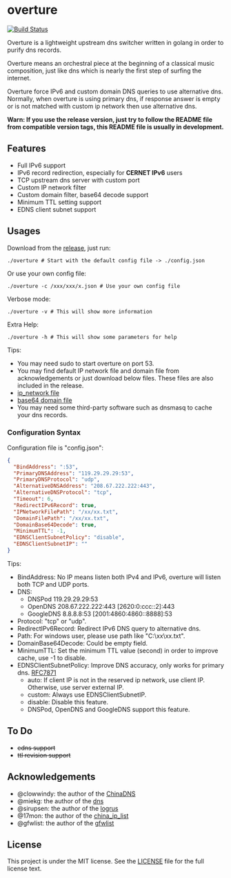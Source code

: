 # overture
[![Build Status](https://travis-ci.org/holyshawn/overture.png)](https://travis-ci.org/holyshawn/overture)

Overture is a lightweight upstream dns switcher written in golang in order to purify dns records.

Overture means an orchestral piece at the beginning of a classical music composition, just like dns which is nearly the first step of surfing the internet.

Overture force IPv6 and custom domain DNS queries to use alternative dns. Normally, when overture is using primary dns, if response answer is empty or is not matched with custom ip network then use alternative dns.

**Warn: If you use the release version, just try to follow the README file from compatible version tags, this README file is usually in development.**

## Features

+ Full IPv6 support
+ IPv6 record redirection, especially for **CERNET IPv6** users
+ TCP upstream dns server with custom port
+ Custom IP network filter
+ Custom domain filter, base64 decode support
+ Minimum TTL setting support
+ EDNS client subnet support

## Usages

Download from the [release](https://github.com/holyshawn/overture/releases), just run:

    ./overture # Start with the default config file -> ./config.json

Or use your own config file:

    ./overture -c /xxx/xxx/x.json # Use your own config file

Verbose mode:

    ./overture -v # This will show more information
    
Extra Help:

    ./overture -h # This will show some parameters for help

Tips:

+ You may need sudo to start overture on port 53.
+ You may find default IP network file and domain file from acknowledgements or just download below files. These files are also included in the release.
+ [ip_network file ](https://github.com/17mon/china_ip_list/raw/master/china_ip_list.txt)
+ [base64 domain file](https://github.com/gfwlist/gfwlist/raw/master/gfwlist.txt)
+ You may need some third-party software such as dnsmasq to cache your dns records.

###  Configuration Syntax

Configuration file is "config.json":

```json
{
  "BindAddress": ":53",
  "PrimaryDNSAddress": "119.29.29.29:53",
  "PrimaryDNSProtocol": "udp",
  "AlternativeDNSAddress": "208.67.222.222:443",
  "AlternativeDNSProtocol": "tcp",
  "Timeout": 6,
  "RedirectIPv6Record": true,
  "IPNetworkFilePath": "/xx/xx.txt",
  "DomainFilePath": "/xx/xx.txt",
  "DomainBase64Decode": true,
  "MinimumTTL": -1,
  "EDNSClientSubnetPolicy": "disable",
  "EDNSClientSubnetIP": ""
}
```

Tips:

+ BindAddress: No IP means listen both IPv4 and IPv6, overture will listen both TCP and UDP ports.
+ DNS:
    + DNSPod 119.29.29.29:53
    + OpenDNS 208.67.222.222:443 \[2620:0:ccc::2\]:443
    + GoogleDNS 8.8.8.8:53 \[2001:4860:4860::8888\]:53
+ Protocol: "tcp" or "udp".
+ RedirectIPv6Record: Redirect IPv6 DNS query to alternative dns.
+ Path: For windows user, please use path like "C:\\xx\\xx.txt".
+ DomainBase64Decode: Could be empty field.
+ MinimumTTL: Set the minimum TTL value (second) in order to improve cache, use -1 to disable.
+ EDNSClientSubnetPolicy: Improve DNS accuracy, only works for primary dns. [RFC7871](https://tools.ietf.org/html/rfc7871)
    + auto: If client IP is not in the reserved ip network, use client IP. Otherwise, use server external IP.
    + custom: Always use EDNSClientSubnetIP.
    + disable: Disable this feature.
    + DNSPod, OpenDNS and GoogleDNS support this feature.

## To Do

+ ~~edns support~~
+ ~~ttl revision support~~

## Acknowledgements

+ @clowwindy: the author of the [ChinaDNS](https://github.com/shadowsocks/ChinaDNS)
+ @miekg: the author of the [dns](https://github.com/miekg/dns)
+ @sirupsen: the author of the [logrus](https://github.com/Sirupsen/logrus)
+ @17mon: the author of the [china_ip_list](https://github.com/17mon/china_ip_list)
+ @gfwlist: the author of the [gfwlist](https://github.com/gfwlist/gfwlist)

## License

This project is under the MIT license. See the [LICENSE](LICENSE) file for the full license text.